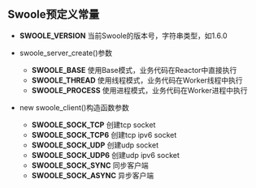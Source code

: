 Swoole预定义常量
-----

* **SWOOLE_VERSION** 当前Swoole的版本号，字符串类型，如1.6.0

* swoole_server_create()参数
    * **SWOOLE_BASE** 使用Base模式，业务代码在Reactor中直接执行
    * **SWOOLE_THREAD** 使用线程模式，业务代码在Worker线程中执行
    * **SWOOLE_PROCESS** 使用进程模式，业务代码在Worker进程中执行

* new swoole_client()构造函数参数
    * __SWOOLE_SOCK_TCP__ 创建tcp socket 
    * __SWOOLE_SOCK_TCP6__ 创建tcp ipv6 socket
    * __SWOOLE_SOCK_UDP__ 创建udp socket
    * __SWOOLE_SOCK_UDP6__ 创建udp ipv6 socket  
    * __SWOOLE_SOCK_SYNC__ 同步客户端
    * __SWOOLE_SOCK_ASYNC__ 异步客户端

